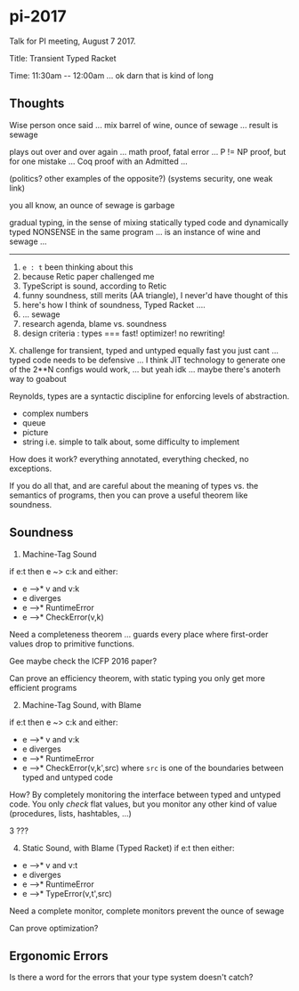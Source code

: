 pi-2017
===

Talk for PI meeting, August 7 2017.

Title: Transient Typed Racket

Time: 11:30am -- 12:00am ... ok darn that is kind of long



Thoughts
---

Wise person once said ...
mix barrel of wine, ounce of sewage ...
result is sewage

plays out over and over again ...
math proof, fatal error ...
P != NP proof, but for one mistake ...
Coq proof with an Admitted ...

(politics? other examples of the opposite?)
(systems security, one weak link)

you all know, an ounce of sewage is garbage

gradual typing, in the sense of mixing statically typed code
and dynamically typed NONSENSE in the same program ...
is an instance of wine and sewage ...

- - -

1. `e : t` been thinking about this
2. because Retic paper challenged me
3. TypeScript is sound, according to Retic
4. funny soundness, still merits (AA triangle), I never'd have thought of this
5. here's how I think of soundness, Typed Racket ....
6. ... sewage
7. research agenda, blame vs. soundness
8. design criteria : types === fast! optimizer! no rewriting!

X. challenge for transient, typed and untyped equally fast
   you just cant ... typed code needs to be defensive
   ... I think JIT technology to generate one of the 2**N configs would work,
   ... but yeah idk ... maybe there's anoterh way to goabout


Reynolds, types are a syntactic discipline for enforcing levels of abstraction.
 - complex numbers
 - queue
 - picture
 - string
 i.e. simple to talk about, some difficulty to implement

How does it work?
 everything annotated,
 everything checked,
 no exceptions.

If you do all that, and are careful about the meaning of types vs.
 the semantics of programs, then you can prove a useful theorem like soundness.


Soundness
---

1. Machine-Tag Sound

if e:t then e ~> c:k and either:
- e -->* v and v:k
- e diverges
- e -->* RuntimeError
- e -->* CheckError(v,k)

Need a completeness theorem ... guards every place where first-order values
 drop to primitive functions.

Gee maybe check the ICFP 2016 paper?

Can prove an efficiency theorem,
 with static typing you only get more efficient programs


2. Machine-Tag Sound, with Blame

if e:t then e ~> c:k and either:
- e -->* v and v:k
- e diverges
- e -->* RuntimeError
- e -->* CheckError(v,k',src)
  where `src` is one of the boundaries between typed and untyped code

How? By completely monitoring the interface between typed and untyped code.
You only _check_ flat values,
 but you monitor any other kind of value (procedures, lists, hashtables, ...)


3
  ???


4. Static Sound, with Blame (Typed Racket)
if e:t then either:
- e -->* v and v:t
- e diverges
- e -->* RuntimeError
- e -->* TypeError(v,t',src)

Need a complete monitor,
 complete monitors prevent the ounce of sewage

Can prove optimization?


Ergonomic Errors
---

Is there a word for the errors that your type system doesn't catch?
